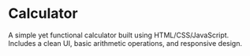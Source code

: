 # Calculator
A simple yet functional calculator built using HTML/CSS/JavaScript. Includes a clean UI, basic arithmetic operations, and responsive design.
